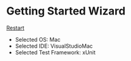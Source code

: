 # Getting Started Wizard

[Restart](/docs/wiz/readme.md)

* Selected OS: Mac
* Selected IDE: VisualStudioMac
* Selected Test Framework: xUnit
